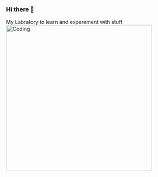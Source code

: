 ### Hi there 👋
My Labratory to learn and experement with stuff 
<img align="center" alt="Coding" width="400" src="https://cdn.dribbble.com/users/5582962/screenshots/16564350/media/0f66abda6c6d2bf12edd6c3b09b9593c.jpg">
<!--
**Vibhu2/vibhu2** is a ✨ _special_ ✨ repository because its `README.md` (this file) appears on your GitHub profile.

Here are some ideas to get you started:

- 🔭 I’m currently working on ...
- 🌱 I’m currently learning ...
- 👯 I’m looking to collaborate on ...
- 🤔 I’m looking for help with ...
- 💬 Ask me about ...
- 📫 How to reach me: ...
- 😄 Pronouns: ...
- ⚡ Fun fact: ...
-->
